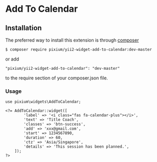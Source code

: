 # Add To Calendar

## Installation

The preferred way to install this extension is through [composer](https://getcomposer.org/download/)

```
$ composer require pixium/yii2-widget-add-to-calendar:dev-master
```

or add

```
"pixium/yii2-widget-add-to-calendar": "dev-master"
```

to the require section of your composer.json file.


### Usage

```
use pixium\widgets\AddToCalendar;

<?= AddToCalendar::widget([
        'label' => '<i class="fas fa-calendar-plus"></i>',
        'text' => 'Title Coach',
        'classes' => 'btn-success',
        'add' => 'xxx@gmail.com',
        'start' => 1234567890,
        'duration' => 60,
        'ctz' => 'Asia/Singapore',
        'details' => 'This session has been planned.',
    ]); 
?>
```